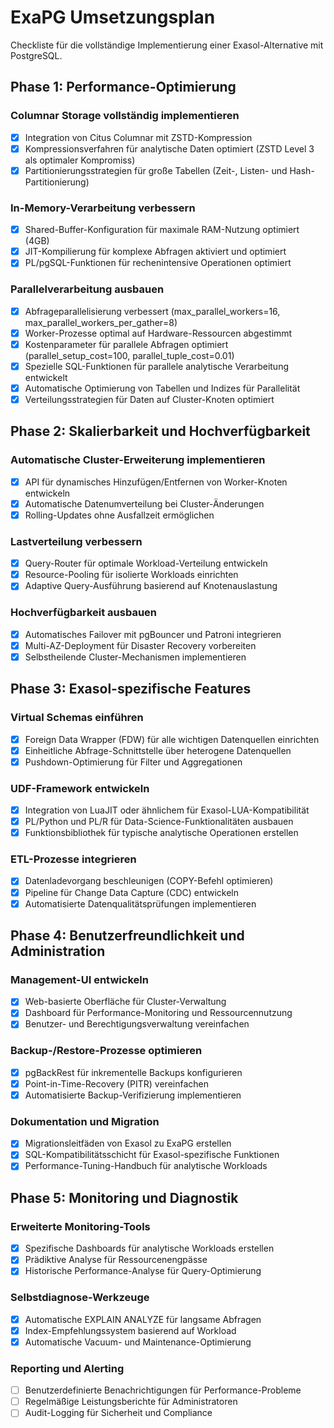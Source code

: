 # ExaPG Umsetzungsplan

Checkliste für die vollständige Implementierung einer Exasol-Alternative mit PostgreSQL.

## Phase 1: Performance-Optimierung

### Columnar Storage vollständig implementieren
- [x] Integration von Citus Columnar mit ZSTD-Kompression
- [x] Kompressionsverfahren für analytische Daten optimiert (ZSTD Level 3 als optimaler Kompromiss)
- [x] Partitionierungsstrategien für große Tabellen (Zeit-, Listen- und Hash-Partitionierung)

### In-Memory-Verarbeitung verbessern
- [x] Shared-Buffer-Konfiguration für maximale RAM-Nutzung optimiert (4GB)
- [x] JIT-Kompilierung für komplexe Abfragen aktiviert und optimiert
- [x] PL/pgSQL-Funktionen für rechenintensive Operationen optimiert

### Parallelverarbeitung ausbauen
- [x] Abfrageparallelisierung verbessert (max_parallel_workers=16, max_parallel_workers_per_gather=8)
- [x] Worker-Prozesse optimal auf Hardware-Ressourcen abgestimmt
- [x] Kostenparameter für parallele Abfragen optimiert (parallel_setup_cost=100, parallel_tuple_cost=0.01)
- [x] Spezielle SQL-Funktionen für parallele analytische Verarbeitung entwickelt
- [x] Automatische Optimierung von Tabellen und Indizes für Parallelität
- [x] Verteilungsstrategien für Daten auf Cluster-Knoten optimiert

## Phase 2: Skalierbarkeit und Hochverfügbarkeit

### Automatische Cluster-Erweiterung implementieren
- [x] API für dynamisches Hinzufügen/Entfernen von Worker-Knoten entwickeln
- [x] Automatische Datenumverteilung bei Cluster-Änderungen
- [x] Rolling-Updates ohne Ausfallzeit ermöglichen

### Lastverteilung verbessern
- [x] Query-Router für optimale Workload-Verteilung entwickeln
- [x] Resource-Pooling für isolierte Workloads einrichten
- [x] Adaptive Query-Ausführung basierend auf Knotenauslastung

### Hochverfügbarkeit ausbauen
- [x] Automatisches Failover mit pgBouncer und Patroni integrieren
- [x] Multi-AZ-Deployment für Disaster Recovery vorbereiten
- [x] Selbstheilende Cluster-Mechanismen implementieren

## Phase 3: Exasol-spezifische Features

### Virtual Schemas einführen
- [x] Foreign Data Wrapper (FDW) für alle wichtigen Datenquellen einrichten
- [x] Einheitliche Abfrage-Schnittstelle über heterogene Datenquellen
- [x] Pushdown-Optimierung für Filter und Aggregationen

### UDF-Framework entwickeln
- [x] Integration von LuaJIT oder ähnlichem für Exasol-LUA-Kompatibilität
- [x] PL/Python und PL/R für Data-Science-Funktionalitäten ausbauen
- [x] Funktionsbibliothek für typische analytische Operationen erstellen

### ETL-Prozesse integrieren
- [x] Datenladevorgang beschleunigen (COPY-Befehl optimieren)
- [x] Pipeline für Change Data Capture (CDC) entwickeln
- [x] Automatisierte Datenqualitätsprüfungen implementieren

## Phase 4: Benutzerfreundlichkeit und Administration

### Management-UI entwickeln
- [x] Web-basierte Oberfläche für Cluster-Verwaltung
- [x] Dashboard für Performance-Monitoring und Ressourcennutzung
- [x] Benutzer- und Berechtigungsverwaltung vereinfachen

### Backup-/Restore-Prozesse optimieren
- [x] pgBackRest für inkrementelle Backups konfigurieren
- [x] Point-in-Time-Recovery (PITR) vereinfachen
- [x] Automatisierte Backup-Verifizierung implementieren

### Dokumentation und Migration
- [x] Migrationsleitfäden von Exasol zu ExaPG erstellen
- [x] SQL-Kompatibilitätsschicht für Exasol-spezifische Funktionen
- [x] Performance-Tuning-Handbuch für analytische Workloads

## Phase 5: Monitoring und Diagnostik

### Erweiterte Monitoring-Tools
- [x] Spezifische Dashboards für analytische Workloads erstellen
- [x] Prädiktive Analyse für Ressourcenengpässe
- [x] Historische Performance-Analyse für Query-Optimierung

### Selbstdiagnose-Werkzeuge
- [x] Automatische EXPLAIN ANALYZE für langsame Abfragen
- [x] Index-Empfehlungssystem basierend auf Workload
- [x] Automatische Vacuum- und Maintenance-Optimierung

### Reporting und Alerting
- [ ] Benutzerdefinierte Benachrichtigungen für Performance-Probleme
- [ ] Regelmäßige Leistungsberichte für Administratoren
- [ ] Audit-Logging für Sicherheit und Compliance 
